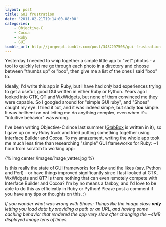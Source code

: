 ```yaml
---
layout: post
title: GUI frustration
date: '2011-02-21T19:14:00-08:00'
categories:
    - Objective-C
    - Cocoa
    - Ruby
    - GUI
tumblr_url: http://jorgenpt.tumblr.com/post/3437297505/gui-frustration
---
```


Yesterday I needed to whip together a simple little app to "vet" photos - a tool to quickly let me go through each photo in a directory and choose between "thumbs up" or "boo", then give me a list of the ones I said "boo" to.


Ideally, I'd write this app in Ruby, but I have had only bad experiences trying to get a useful, good GUI written in either Ruby or Python. Years ago I looked into GTK, QT and WxWidgets, but none of them convinced me they were capable. So I googled around for "simple GUI ruby", and "Shoes" caught my eye. I tried it out, and it was indeed simple, but sadly **too** simple. It was hellbent on not letting me do anything complex, even when it's "intuitive behavior" was wrong.


I've been writing Objective-C since last summer ([GrabBox](http://grabbox.devsoft.no) is written in it), so I gave up on my Ruby track and tried putting something together using Interface Builder and Cocoa. To my amazement, writing the whole app took me much less time than researching "simple" GUI frameworks for Ruby: ~1 hour from scratch to working app:


{% img center /images/image_vetter.jpg %}


Is this really the state of GUI frameworks for Ruby and the likes (say, Python and Perl) - or have things improved significantly since I last looked at GTK, WxWidgets and QT? Is there nothing that can even remotely compete with Interface Builder and Cocoa? I'm by no means a fanboy, and I'd love to be able to do this as efficiently in Ruby or Python! Please post a comment if you have any tips or thoughts on this. :)


*If you wonder what was wrong with Shoes: Things like the image class **only** letting you load data by providing a path or an URL, and having some caching behavior that rendered the app very slow after changing the ~4MB displayed image tens of times.*
